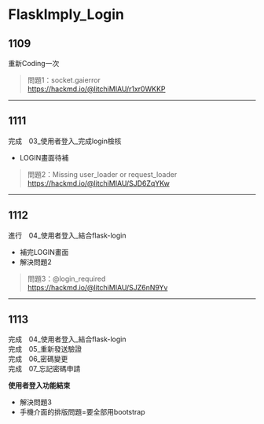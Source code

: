 # FlaskImply_Login
## 1109
重新Coding一次
>問題1：socket.gaierror  
https://hackmd.io/@litchiMIAU/r1xr0WKKP

---
## 1111
完成　03_使用者登入_完成login檢核  
- LOGIN畫面待補
>問題2：Missing user_loader or request_loader  
>https://hackmd.io/@litchiMIAU/SJD6ZqYKw

---
## 1112
進行　04_使用者登入_結合flask-login  
* 補完LOGIN畫面
* 解決問題2  
>問題3：@login_required  
>https://hackmd.io/@litchiMIAU/SJZ6nN9Yv

---
## 1113
完成　04_使用者登入_結合flask-login  
完成　05_重新發送驗證  
完成　06_密碼變更  
完成　07_忘記密碼申請  

**使用者登入功能結束**
* 解決問題3
* 手機介面的排版問題=要全部用bootstrap
